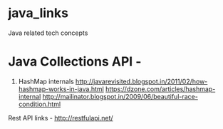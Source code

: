 # java_links
Java related tech concepts

# Java Collections API - 
1) HashMap internals 
  http://javarevisited.blogspot.in/2011/02/how-hashmap-works-in-java.html
  https://dzone.com/articles/hashmap-internal
  http://mailinator.blogspot.in/2009/06/beautiful-race-condition.html



Rest API links - 
http://restfulapi.net/
